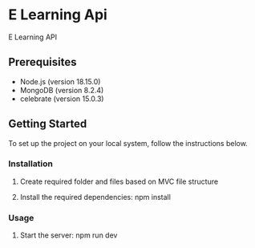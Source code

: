 # E Learning Api

E Learning API

## Prerequisites

- Node.js (version 18.15.0)
- MongoDB (version 8.2.4)
- celebrate (version 15.0.3)

## Getting Started

To set up the project on your local system, follow the instructions below.

### Installation

1. Create required folder and files based on MVC file structure

2. Install the required dependencies:
   npm install

### Usage

1. Start the server:
   npm run dev

